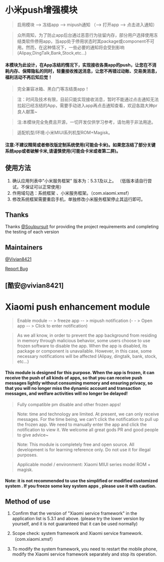 # 小米push增强模块


> 启用模块 --> 冻结app --> mipush通知 （--> 打开app --> 点击进入通知）

> 众所周知，为了防止app后台通过恶意行为驻留内存，部分用户选择使用冻结类软件停用app，当app处于停用状态时其package或component不可用。然而，在这种情况下，一些必要的通知将会受到影响(Alipay,DingTalk,Bank,Stock,etc...)
> 


#### 本模块为此设计，在App冻结的情况下，实现接收各类app的push，让您在不消耗内存、保障隐私的同时，轻量接收推送消息，让您不再错过动账、交易类消息，福利活动不再后知后觉！

> 完全兼容冰箱、黑白门等冻结类app！

> 注：时间及技术有限，目前只能实现接收消息，暂时不能通过点击通知无法拉起已经冻结的App，需要手动进入app再点击通知查看，欢迎各路大神pr良人献策~

> 注:本模块完全免费且开源，一切开发仅供学习参考，请勿用于非法用途。

> 适配机型/环境:小米MIUI系列机型ROM+Magisk。

#### 注意:不建议精简或者修改版定制系统使用(可能会卡米)。如果您冻结了部分关键系统app或者破解卡米,请谨慎使用(可能会卡米或者第二屏)。
## 使用方法
1. 确认应用列表中"小米服务框架" 版本为：5.3.1及以上。 （低版本请自行尝试，不保证可以正常使用）
2. 作用域勾选：系统框架 、小米服务框架。（com.xiaomi.xmsf）
3. 修改系统框架需要重启手机，单独修改小米服务框架停止其运行即可。

## Thanks

Thanks [@Soulpursuit](https://github.com/soulpursuit)  for providing the project requirements and completing the testing of each version 

## Maintainers

[@Vivian8421](https://github.com/vivian8421)

[Report Bug](https://github.com/vivian8421/MiPush-Enhance/issues)
## [酷安@vivian8421]





 # Xiaomi push enhancement module

> Enable module -- > freeze app -- > mipush notification (- - > Open app -- > Click to enter notification)

>As we all know, in order to prevent the app background from residing in memory through malicious behavior, some users choose to use frozen software to disable the app. When the app is disabled, its package or component is unavailable. However, in this case, some necessary notifications will be affected (Alipay, dingtalk, bank, stock, etc...)

> 

#### This module is designed for this purpose. When the app is frozen, it can receive the push of all kinds of apps, so that you can receive push messages lightly without consuming memory and ensuring privacy, so that you will no longer miss the dynamic account and transaction messages, and welfare activities will no longer be delayed!

> Fully compatible pm disable and other frozen apps!

> Note: time and technology are limited. At present, we can only receive messages. For the time being, we can't click the notification to pull up the frozen app. We need to manually enter the app and click the notification to view it. We welcome all great gods PR and good people to give advice~

> Note: This module is completely free and open source. All development is for learning reference only. Do not use it for illegal purposes.

> Applicable model / environment: Xiaomi MIUI series model ROM + magisk.

#### Note: it is not recommended to use the simplified or modified customized system . If you freeze some key system apps , please use it with caution.

## Method of use

1. Confirm that the version of "Xiaomi service framework" in the application list is 5.3.1 and above. (please try the lower version by yourself, and it is not guaranteed that it can be used normally)

2. Scope check: system framework and Xiaomi service framework. （com.xiaomi.xmsf）

3. To modify the system framework, you need to restart the mobile phone, modify the Xiaomi service framework separately and stop its operation.

